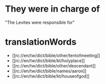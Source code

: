 # They were in charge of

"The Levites were responsible for"

# translationWords

* [[rc://en/tw/dict/bible/other/tentofmeeting]]
* [[rc://en/tw/dict/bible/kt/holyplace]]
* [[rc://en/tw/dict/bible/other/descendant]]
* [[rc://en/tw/dict/bible/names/aaron]]
* [[rc://en/tw/dict/bible/kt/houseofgod]]